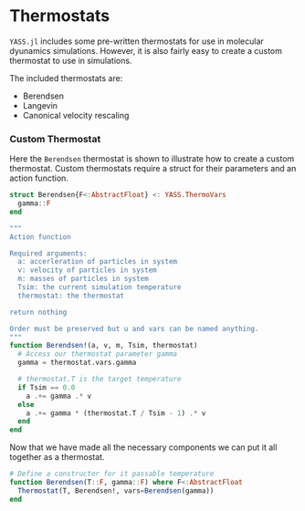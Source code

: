 # Thermostats

`YASS.jl` includes some pre-written thermostats for use in molecular dyunamics simulations. However, it is also fairly easy to create a custom thermostat to use in simulations. 

The included thermostats are:

  - Berendsen
  - Langevin
  - Canonical velocity rescaling


### Custom Thermostat

Here the `Berendsen` thermostat is shown to illustrate how to create a custom thermostat. Custom thermostats require a struct for their parameters and an action function.

```julia
struct Berendsen{F<:AbstractFloat} <: YASS.ThermoVars
  gamma::F
end

"""
Action function

Required arguments:
  a: accerleration of particles in system
  v: velocity of particles in system
  m: masses of particles in system
  Tsim: the current simulation temperature
  thermostat: the thermostat

return nothing

Order must be preserved but u and vars can be named anything.
"""
function Berendsen!(a, v, m, Tsim, thermostat)
  # Access our thermostat parameter gamma
  gamma = thermostat.vars.gamma

  # thermostat.T is the target temperature
  if Tsim == 0.0
    a .+= gamma .* v
  else
    a .+= gamma * (thermostat.T / Tsim - 1) .* v
  end
end
```

Now that we have made all the necessary components we can put it all together as a thermostat.

```julia
# Define a constructor for it passable temperature
function Berendsen(T::F, gamma::F) where F<:AbstractFloat
  Thermostat(T, Berendsen!, vars=Berendsen(gamma))
end
```